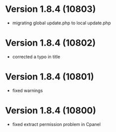 # Version 1.8.4 (10803)
- migrating global update.php to local update.php

# Version 1.8.4 (10802)
- corrected a typo in title

# Version 1.8.4 (10801)
- fixed warnings

# Version 1.8.4 (10800)
- fixed extract permission problem in Cpanel
